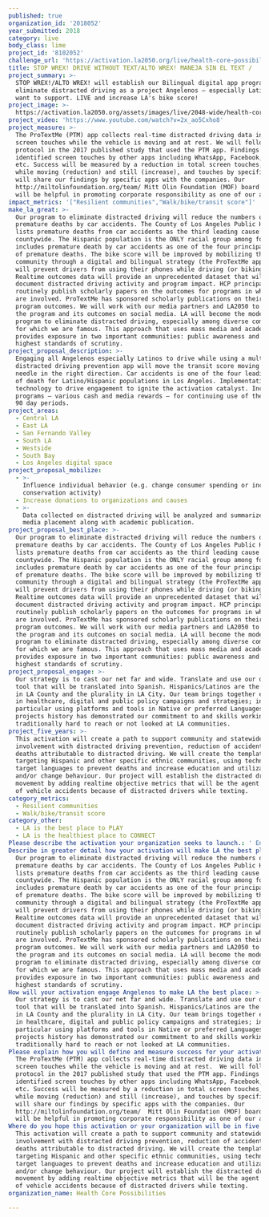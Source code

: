 ```yaml
---
published: true
organization_id: '2018052'
year_submitted: 2018
category: live
body_class: lime
project_id: '8102052'
challenge_url: 'https://activation.la2050.org/live/health-core-possibilities/'
title: STOP WREX! DRIVE WITHOUT TEXT/ALTO WREX! MANEJA SIN EL TEXT /
project_summary: >-
  STOP WREX!/ALTO WREX! will establish our Bilingual digital app program to
  eliminate distracted driving as a project Angelenos — especially Latinos -
  want to support. LIVE and increase LA's bike score!
project_image: >-
  https://activation.la2050.org/assets/images/live/2048-wide/health-core-possibilities.jpg
project_video: 'https://www.youtube.com/watch?v=2x_ao5Cxho8'
project_measure: >-
  The ProTextMe (PTM) app collects real-time distracted driving data including
  screen touches while the vehicle is moving and at rest. We will follow the
  protocol in the 2017 published study that used the PTM app. Findings
  identified screen touches by other apps including WhatsApp, Facebook, SMS,
  etc. Success will be measured by a reduction in total screen touches, touches
  while moving (reduction) and still (increase), and touches by specific app. We
  will share our findings by specific apps with the companies. Our
  http://miltolinfoundation.org/team/ Mitt Olin Foundation (MOF) board members
  will be helpful in promoting corporate responsibility as one of our aims.
impact_metrics: '["Resilient communities","Walk/bike/transit score"]'
make_la_great: >-
  Our program to eliminate distracted driving will reduce the numbers of
  premature deaths by car accidents. The County of Los Angeles Public Health
  lists premature deaths from car accidents as the third leading cause
  countywide. The Hispanic population is the ONLY racial group among four that
  includes premature death by car accidents as one of the four principal causes
  of premature deaths. The bike score will be improved by mobilizing the LA
  community through a digital and bilingual strategy (the ProTextMe app) that
  will prevent drivers from using their phones while driving (or biking).
  Realtime outcomes data will provide an unprecedented dataset that will
  document distracted driving activity and program impact. HCP principals
  routinely publish scholarly papers on the outcomes for programs in which we
  are involved. ProTextMe has sponsored scholarly publications on their European
  program outcomes. We will work with our media partners and LA2050 to publicize
  the program and its outcomes on social media. LA will become the model for its
  program to eliminate distracted driving, especially among diverse communities
  for which we are famous. This approach that uses mass media and academia
  provides exposure in two important communities: public awareness and the
  highest standards of scrutiny.
project_proposal_description: >-
  Engaging all Angelenos especially Latinos to drive while using a multilingual
  distracted driving prevention app will move the transit score moving the
  needle in the right direction. Car accidents is one of the four leading causes
  of death for Latino/Hispanic populations in Los Angeles. Implementation of new
  technology to drive engagement to ignite the activation catalyst. Incentive
  programs — various cash and media rewards — for continuing use of the app over
  90 day periods.
project_areas:
  - Central LA
  - East LA
  - San Fernando Valley
  - South LA
  - Westside
  - South Bay
  - Los Angeles digital space
project_proposal_mobilize:
  - >-
    Influence individual behavior (e.g. change consumer spending or increase
    conservation activity)
  - Increase donations to organizations and causes
  - >-
    Data collected on distracted driving will be analyzed and summarized for
    media placement along with academic publication.
project_proposal_best_place: >-
  Our program to eliminate distracted driving will reduce the numbers of
  premature deaths by car accidents. The County of Los Angeles Public Health
  lists premature deaths from car accidents as the third leading cause
  countywide. The Hispanic population is the ONLY racial group among four that
  includes premature death by car accidents as one of the four principal causes
  of premature deaths. The bike score will be improved by mobilizing the LA
  community through a digital and bilingual strategy (the ProTextMe app) that
  will prevent drivers from using their phones while driving (or biking).
  Realtime outcomes data will provide an unprecedented dataset that will
  document distracted driving activity and program impact. HCP principals
  routinely publish scholarly papers on the outcomes for programs in which we
  are involved. ProTextMe has sponsored scholarly publications on their European
  program outcomes. We will work with our media partners and LA2050 to publicize
  the program and its outcomes on social media. LA will become the model for its
  program to eliminate distracted driving, especially among diverse communities
  for which we are famous. This approach that uses mass media and academia
  provides exposure in two important communities: public awareness and the
  highest standards of scrutiny.
project_proposal_engage: >-
  Our strategy is to cast our net far and wide. Translate and use our digital
  tool that will be translated into Spanish. Hispanics/Latinos are the majority
  in LA County and the plurality in LA City. Our team brings together experience
  in healthcare, digital and public policy campaigns and strategies; in
  particular using platforms and tools in Native or preferred Languages. Our
  projects history has demonstrated our commitment to and skills working
  traditionally hard to reach or not looked at LA communities.
project_five_years: >-
  This activation will create a path to support community and statewide
  involvement with distracted driving prevention, reduction of accidents and
  deaths attributable to distracted driving. We will create the template for
  targeting Hispanic and other specific ethnic communities, using technology in
  target languages to prevent deaths and increase education and utilization
  and/or change behaviour. Our project will establish the distracted driving
  movement by adding realtime objective metrics that will be the agent of change
  of vehicle accidents because of distracted drivers while texting.
category_metrics:
  - Resilient communities
  - Walk/bike/transit score
category_other:
  - LA is the best place to PLAY
  - LA is the healthiest place to CONNECT
Please describe the activation your organization seeks to launch.: ' Engaging all Angelenos especially Latinos to drive while using a multilingual distracted driving prevention app will move the transit score moving the needle in the right direction. Car accidents is one of the four leading causes of death for Latino/Hispanic populations in Los Angeles. Implementation of new technology to drive engagement to ignite the activation catalyst. Incentive programs — various cash and media rewards — for continuing use of the app over 90 day periods. '
Describe in greater detail how your activation will make LA the best place?: >-
  Our program to eliminate distracted driving will reduce the numbers of
  premature deaths by car accidents. The County of Los Angeles Public Health
  lists premature deaths from car accidents as the third leading cause
  countywide. The Hispanic population is the ONLY racial group among four that
  includes premature death by car accidents as one of the four principal causes
  of premature deaths. The bike score will be improved by mobilizing the LA
  community through a digital and bilingual strategy (the ProTextMe app) that
  will prevent drivers from using their phones while driving (or biking).
  Realtime outcomes data will provide an unprecedented dataset that will
  document distracted driving activity and program impact. HCP principals
  routinely publish scholarly papers on the outcomes for programs in which we
  are involved. ProTextMe has sponsored scholarly publications on their European
  program outcomes. We will work with our media partners and LA2050 to publicize
  the program and its outcomes on social media. LA will become the model for its
  program to eliminate distracted driving, especially among diverse communities
  for which we are famous. This approach that uses mass media and academia
  provides exposure in two important communities: public awareness and the
  highest standards of scrutiny. 
How will your activation engage Angelenos to make LA the best place: >-
  Our strategy is to cast our net far and wide. Translate and use our digital
  tool that will be translated into Spanish. Hispanics/Latinos are the majority
  in LA County and the plurality in LA City. Our team brings together experience
  in healthcare, digital and public policy campaigns and strategies; in
  particular using platforms and tools in Native or preferred Languages. Our
  projects history has demonstrated our commitment to and skills working
  traditionally hard to reach or not looked at LA communities. 
Please explain how you will define and measure success for your activation.: >-
  The ProTextMe (PTM) app collects real-time distracted driving data including
  screen touches while the vehicle is moving and at rest.  We will follow the
  protocol in the 2017 published study that used the PTM app. Findings
  identified screen touches by other apps including WhatsApp, Facebook, SMS,
  etc. Success will be measured by a reduction in total screen touches, touches
  while moving (reduction) and still (increase), and touches by specific app. We
  will share our findings by specific apps with the companies. Our
  http://miltolinfoundation.org/team/  Mitt Olin Foundation (MOF) board members
  will be helpful in promoting corporate responsibility as one of our aims.
Where do you hope this activation or your organization will be in five years?: >-
  This activation will create a path to support community and statewide
  involvement with distracted driving prevention, reduction of accidents and
  deaths attributable to distracted driving. We will create the template for
  targeting Hispanic and other specific ethnic communities, using technology in
  target languages to prevent deaths and increase education and utilization
  and/or change behaviour. Our project will establish the distracted driving
  movement by adding realtime objective metrics that will be the agent of change
  of vehicle accidents because of distracted drivers while texting. 
organization_name: Health Core Possibilities

---
```

